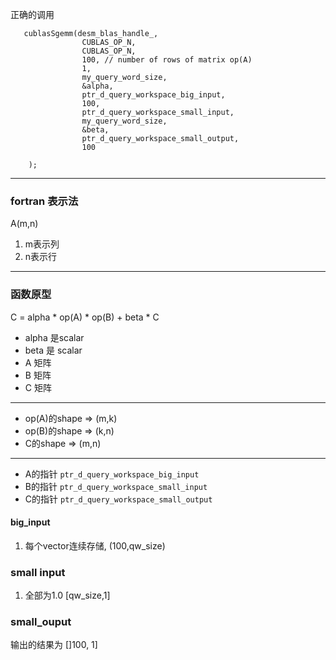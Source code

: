 正确的调用

```
   cublasSgemm(desm_blas_handle_,
                CUBLAS_OP_N,
                CUBLAS_OP_N,
                100, // number of rows of matrix op(A)
                1,
                my_query_word_size,
                &alpha,
                ptr_d_query_workspace_big_input,
                100,
                ptr_d_query_workspace_small_input,
                my_query_word_size,
                &beta,
                ptr_d_query_workspace_small_output,
                100

    );
```

---
### fortran 表示法
A(m,n)
1. m表示列
2. n表示行

---

### 函数原型 

C = alpha * op(A) * op(B) + beta * C

- alpha 是scalar
- beta 是 scalar
- A 矩阵
- B 矩阵
- C 矩阵

---

- op(A)的shape => (m,k)
- op(B)的shape => (k,n)
- C的shape => (m,n)

---

- A的指针 `ptr_d_query_workspace_big_input`
- B的指针 `ptr_d_query_workspace_small_input`
- C的指针 `ptr_d_query_workspace_small_output`

#### big_input
1. 每个vector连续存储, (100,qw_size) 

### small input
1. 全部为1.0 [qw_size,1]

### small_ouput
输出的结果为 []100, 1]

